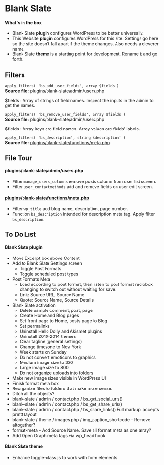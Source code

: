 # Blank Slate #

#### What's in the box ####

- Blank Slate **plugin** configures WordPress to be better universally.
- This Website **plugin** configures WordPress for this site. Settings go here so the site doesn't fall apart if the theme changes. Also needs a cleverer name.
- Blank Slate **theme** is a starting point for development. Rename it and go forth.

## Filters ##

`apply_filters( 'bs_add_user_fields', array $fields )`  
**Source file:** plugins/blank-slate/admin/users.php

$fields : Array of strings of field names. Inspect the inputs in the admin to get the names.

`apply_filters( 'bs_remove_user_fields', array $fields )`  
**Source file:** plugins/blank-slate/admin/users.php

$fields : Array keys are field names. Array values are fields' labels.

`apply_filters( 'bs_description', string $description’ )`  
**Source file:** [plugins/blank-slate/functions/meta.php](plugins/blank-slate/functions/meta.php)

## File Tour ##

#### plugins/blank-slate/admin/users.php ####

- Filter `manage_users_columns` remove posts column from user list screen.
- Filter `user_contactmethods` add and remove fields on user edit screen.

#### [plugins/blank-slate/functions/meta.php](plugins/blank-slate/functions/meta.php) ####

- Filter `wp_title` add blog name, description, page number.
- Function `bs_description` intended for description meta tag. Apply filter `bs_description`.

## To Do List ##

#### Blank Slate plugin ####

- Move Excerpt box above Content
- Add to Blank Slate Settings screen
    - Toggle Post Formats
    - Toggle scheduled post types
- Post Formats Meta
    - Load according to post format, then listen to post format radiobox changing to switch out without waiting for save.
    - Link: Source URL, Source Name
    - Quote: Source Name, Source Details
- Blank Slate activation
    - Delete sample comment, post, page
    - Create Home and Blog pages
    - Set front page to Home, posts page to Blog
    - Set permalinks
    - Uninstall Hello Dolly and Akismet plugins
    - Uninstall 2010-2014 themes
    - Clear tagline (general settings)
    - Change timezone to New York
    - Week starts on Sunday
    - Do not convert emoticons to graphics
    - Medium image size to 320
    - Large image size to 800
    - Do not organize uploads into folders
- Make new image sizes visible in WordPress UI
- Finish format meta box
- Reorganize files to folders that make more sense.
- Ditch all the objects?
- blank-slate / admin / contact.php / bs_get_social_urls()
- blank-slate / admin / contact.php / bs_get_share_urls()
- blank-slate / admin / contact.php / bs_share_links() Full markup, accepts printf layout
- blank-slate / theme / images.php / img_caption_shortcode - Remove altogether?
- format-meta - Add Source Name. Save all format meta as one array?
- Add Open Graph meta tags via wp_head hook

#### Blank Slate theme ####

- Enhance toggle-class.js to work with form elements
